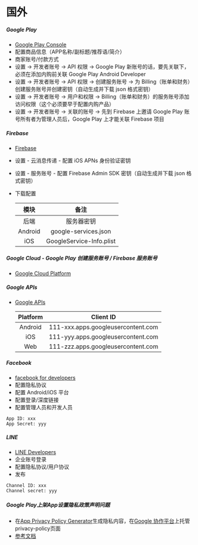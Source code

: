 # 国外

##### Google Play

* [Google Play Console](https://play.google.com/apps/publish)
* 配置商品信息（APP名称/副标题/推荐语/简介）
* 商家账号/付款方式
* 设置 -> 开发者账号 -> API 权限 -> Google Play 新账号的话，要先关联下，必须在添加内购前关联 Google Play Android Developer
* 设置 -> 开发者账号 -> API 权限 -> 创建服务账号 -> 为 Billing（账单和财务） 创建服务账号并创建密钥（自动生成并下载 json 格式密钥）
* 设置 -> 开发者账号 -> 用户和权限 -> Billing（账单和财务）的服务账号添加访问权限（这个必须要早于配置内购产品）
* 设置 -> 开发者账号 -> 关联的账号 -> 先到 Firebase 上邀请 Google Play 账号所有者为管理人员后，Google Play 上才能关联 Firebase 项目

##### Firebase

* [Firebase](https://console.firebase.google.com/)
* 设置 - 云消息传递 - 配置 iOS APNs 身份验证密钥
* 设置 - 服务账号 - 配置 Firebase Admin SDK 密钥（自动生成并下载 json 格式密钥）
* 下载配置

    |模块|备注|
    |:---:|:---:|
    |后端|服务器密钥|
    |Android|google-services.json|
    |iOS|GoogleService-Info.plist|

##### Google Cloud - Google Play 创建服务账号 / Firebase 服务账号

* [Google Cloud Platform](https://console.cloud.google.com/)

##### Google APIs

* [Google APIs](https://console.developers.google.com/)

    |Platform|Client ID|
    |:---:|:---:|
    |Android|111-xxx.apps.googleusercontent.com|
    |iOS|111-yyy.apps.googleusercontent.com|
    |Web|111-zzz.apps.googleusercontent.com|

##### Facebook

* [facebook for developers](https://developers.facebook.com/apps/)
* 配置隐私协议
* 配置 Android/iOS 平台
* 配置登录/深度链接
* 配置管理人员和开发人员

```
App ID: xxx
App Secret: yyy
```

##### LINE

* [LINE Developers](https://developers.line.biz/)
* 企业账号登录
* 配置隐私协议/用户协议
* 发布

```
Channel ID: xxx
Channel secret: yyy
```

##### Google Play上架App设置隐私政策声明问题

* 在[App Privacy Policy Generator](https://app-privacy-policy-generator.firebaseapp.com/)生成隐私内容，在[Google 协作平台](https://sites.google.com/site?pli=1)上托管privacy-policy页面
* [参考文档](http://javaexception.com/archives/33)
